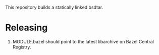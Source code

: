This repository builds a statically linked bsdtar.

# Releasing

1. MODULE.bazel should point to the latest libarchive on Bazel Central Registry.
   